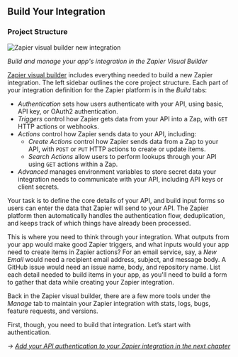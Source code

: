 ## Build Your Integration

### Project Structure

![Zapier visual builder new integration](https://cdn.zapier.com/storage/photos/2316a669768c5c2ee9f4b1e84c70d1d0.png)

_Build and manage your app's integration in the Zapier Visual Builder_

[Zapier visual builder](https://zapier.com/app/developer/) includes everything needed to build a new Zapier integration. The left sidebar outlines the core project structure. Each part of your integration definition for the Zapier platform is in the _Build_ tabs:

- _Authentication_ sets how users authenticate with your API, using basic, API key, or OAuth2 authentication.
- _Triggers_ control how Zapier gets data from your API into a Zap, with `GET` HTTP actions or webhooks.
- _Actions_ control how Zapier sends data to your API, including:
	- _Create Actions_  control how Zapier sends data from a Zap to your API, with `POST` or `PUT` HTTP actions to create or update items.
	- _Search Actions_  allow users to perform lookups through your API using `GET` actions within a Zap.
- _Advanced_ manages environment variables to store secret data your integration needs to communicate with your API, including  API keys or client secrets.

Your task is to define the core details of your API, and build input forms so users can enter the data that Zapier will send to your API. The Zapier platform then automatically handles the authentication flow, deduplication, and keeps track of which things have already been processed.

This is where you need to think through your integration. What outputs from your app would make good Zapier triggers, and what inputs would your app need to create items in Zapier actions? For an email service, say, a *New Email* would need a recipient email address, subject, and message body. A GitHub issue would need an issue name, body, and repository name. List each detail needed to build items in your app, as you'll need to build a form to gather that data while creating your Zapier integration.

Back in the Zapier visual builder, there are a few more tools under the _Manage_ tab to maintain your Zapier integration with stats, logs, bugs, feature requests, and versions.

First, though, you need to build that integration. Let’s start with authentication.

_→ [Add your API authentication to your Zapier integration in the next chapter](5_auth.md)_
